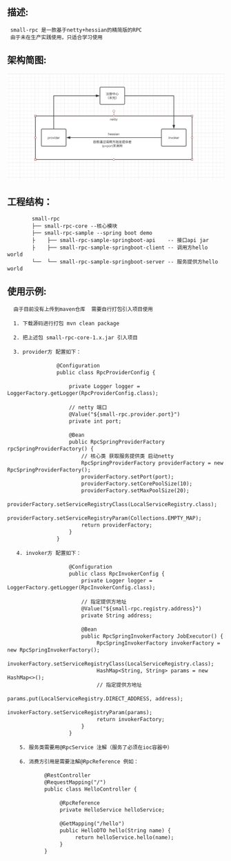 ## 描述:
     small-rpc 是一款基于netty+hessian的精简版的RPC  
     由于未在生产实践使用，只适合学习使用
## 架构简图:
![image](https://github.com/upowerman/small-rpc/blob/master/pic/first.png)

## 工程结构：
>           
            small-rpc
            ├── small-rpc-core --核心模块
            ├── small-rpc-sample --spring boot demo
            ├    ├── small-rpc-sample-springboot-api    -- 接口api jar
            ├    ├── small-rpc-sample-springboot-client -- 调用方hello world
            └──  └── small-rpc-sample-springboot-server -- 服务提供方hello world   
            
  
## 使用示例:
      由于目前没有上传到maven仓库  需要自行打包引入项目使用
      
      1. 下载源码进行打包 mvn clean package
      
      2. 把上述包 small-rpc-core-1.x.jar 引入项目
      
      3. provider方 配置如下：
      
                    @Configuration
                    public class RpcProviderConfig {

                        private Logger logger = LoggerFactory.getLogger(RpcProviderConfig.class);
                        
                        // netty 端口
                        @Value("${small-rpc.provider.port}")
                        private int port;

                        @Bean
                        public RpcSpringProviderFactory rpcSpringProviderFactory() {
                            // 核心类 获取服务提供类 启动netty
                            RpcSpringProviderFactory providerFactory = new RpcSpringProviderFactory();
                            providerFactory.setPort(port);
                            providerFactory.setCorePoolSize(10);
                            providerFactory.setMaxPoolSize(20);
                            providerFactory.setServiceRegistryClass(LocalServiceRegistry.class);
                            providerFactory.setServiceRegistryParam(Collections.EMPTY_MAP);
                            return providerFactory;
                        }
                    }  

       4. invoker方 配置如下：
       
                        @Configuration
                        public class RpcInvokerConfig {
                            private Logger logger = LoggerFactory.getLogger(RpcInvokerConfig.class);

                            // 指定提供方地址
                            @Value("${small-rpc.registry.address}")
                            private String address;

                            @Bean
                            public RpcSpringInvokerFactory JobExecutor() {
                                 RpcSpringInvokerFactory invokerFactory = new RpcSpringInvokerFactory();
                                 invokerFactory.setServiceRegistryClass(LocalServiceRegistry.class);
                                 HashMap<String, String> params = new HashMap<>();
                                 // 指定提供方地址
                                 params.put(LocalServiceRegistry.DIRECT_ADDRESS, address);
                                 invokerFactory.setServiceRegistryParam(params);
                                 return invokerFactory;
                            }
                        }
                        
        5. 服务类需要用@RpcService 注解（服务了必须在ioc容器中）
        
        6. 消费方引用是需要注解@RpcReference 例如：
        
                @RestController
                @RequestMapping("/")
                public class HelloController {

                     @RpcReference
                     private HelloService helloService;

                     @GetMapping("/hello")
                     public HelloDTO hello(String name) {
                          return helloService.hello(name);
                     }
                }
